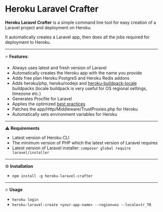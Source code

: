 # Heroku Laravel Crafter

**Heroku Laravel Crafter** is a simple command line tool for easy creation of a Laravel project and deployment on Heroku.

It automatically creates a Laravel app, then does all the jobs required for deployment to Heroku.

---

:star: **Features**:
- Always uses latest and fresh version of Laravel
- Automatically creates the Heroku app with the name you provide
- Adds free plan Heroku PostgreS and Heroku Redis addons
- Adds heroku/php, heroku/nodejs and [heroku-buildpack-locale](https://elements.heroku.com/buildpacks/heroku/heroku-buildpack-locale) buildpacks (locale buildpack is very useful for OS regional settings, timezone etc.)
- Generates Procfile for Laravel
- Applies the optimized [best practices](https://devcenter.heroku.com/articles/getting-started-with-laravel#best-practices)
- Patches the app/Http/Middleware/TrustProxies.php for Heroku
- Automatically sets environment variables for Heroku

---

:warning: **Requirements**
* Latest version of Heroku CLI
* The minimum version of PHP which the latest version of Laravel requires
* Latest version of Laravel installer: `composer global require laravel/installer`

---

:gear: **Installation**
* `npm install -g heroku-laravel-crafter`

---

:fire: **Usage**
* `heroku login`
* `heroku-laravel-create <your-app-name> --region=eu --locale=tr_TR`
